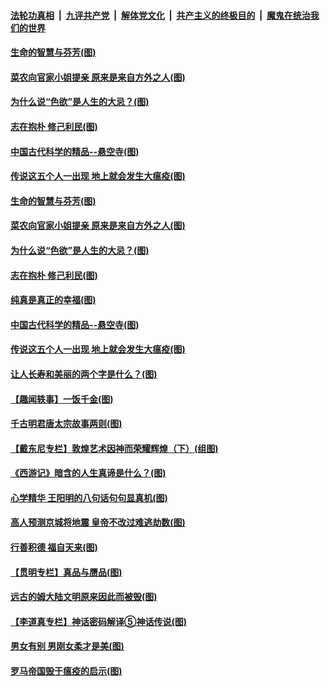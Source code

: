 

####  [法轮功真相](../../../../basic/blob/master/README.md?t=06021201) &nbsp;|&nbsp; [九评共产党](../../../../9ping.md/blob/master/README.md?t=06021201) &nbsp;|&nbsp; [解体党文化](../../../../jtdwh.md/blob/master/README.md?t=06021201)  &nbsp;|&nbsp; [共产主义的终极目的](../../../../gczydzjmd.md/blob/master/README.md?t=06021201) &nbsp;|&nbsp; [魔鬼在统治我们的世界](../../../../mgztzwmdsj.md/blob/master/README.md?t=06021201) 

#### [生命的智慧与芬芳(图)](../pages/p7/934930.md?t=06021201) 

#### [菜农向官家小姐提亲 原来是来自方外之人(图)](../pages/p7/935047.md?t=06021201) 

#### [为什么说“色欲”是人生的大忌？(图)](../pages/p7/935073.md?t=06021201) 

#### [志在抱朴 修己利民(图)](../pages/p7/934933.md?t=06021201) 

#### [中国古代科学的精品--悬空寺(图)](../pages/p7/934854.md?t=06021201) 

#### [传说这五个人一出现 地上就会发生大瘟疫(图)](../pages/p7/934943.md?t=06021201) 

#### [生命的智慧与芬芳(图)](../pages/p7/934930.md?t=06021201) 

#### [菜农向官家小姐提亲 原来是来自方外之人(图)](../pages/p7/935047.md?t=06021201) 

#### [为什么说“色欲”是人生的大忌？(图)](../pages/p7/935073.md?t=06021201) 

#### [志在抱朴 修己利民(图)](../pages/p7/934933.md?t=06021201) 

#### [纯真是真正的幸福(图)](../pages/p7/934907.md?t=06021201) 

#### [中国古代科学的精品--悬空寺(图)](../pages/p7/934854.md?t=06021201) 

#### [传说这五个人一出现 地上就会发生大瘟疫(图)](../pages/p7/934943.md?t=06021201) 

#### [让人长寿和美丽的两个字是什么？(图)](../pages/p7/934855.md?t=06021201) 

#### [【趣闻轶事】一饭千金(图)](../pages/p7/934853.md?t=06021201) 

#### [千古明君唐太宗故事两则(图)](../pages/p7/934838.md?t=06021201) 

#### [【戴东尼专栏】敦煌艺术因神而荣耀辉煌（下）(组图)](../pages/p7/931950.md?t=06021201) 

#### [《西游记》暗含的人生真谛是什么？(图)](../pages/p7/934711.md?t=06021201) 

#### [心学精华 王阳明的八句话句句显真机(图)](../pages/p7/934707.md?t=06021201) 

#### [高人预测京城将地震 皇帝不改过难逃劫数(图)](../pages/p7/934661.md?t=06021201) 

#### [行善积德 福自天来(图)](../pages/p7/895026.md?t=06021201) 

#### [【贯明专栏】真品与赝品(图)](../pages/p7/934724.md?t=06021201) 

#### [远古的姆大陆文明原来因此而被毁(图)](../pages/p7/934588.md?t=06021201) 

#### [【李道真专栏】神话密码解译⑤神话传说(图)](../pages/p7/934391.md?t=06021201) 

#### [男女有别 男刚女柔才是美(图)](../pages/p7/934630.md?t=06021201) 

#### [罗马帝国毁于瘟疫的启示(图)](../pages/p7/934503.md?t=06021201) 

